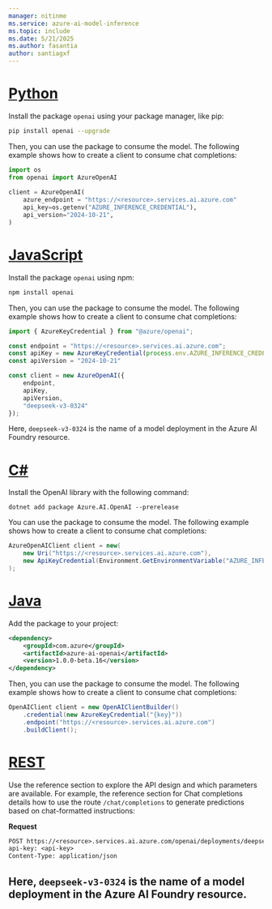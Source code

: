 ```yaml
---
manager: nitinme
ms.service: azure-ai-model-inference
ms.topic: include
ms.date: 5/21/2025
ms.author: fasantia
author: santiagxf
---
```


# [Python](#tab/python)

Install the package `openai` using your package manager, like pip:

```bash
pip install openai --upgrade
```

Then, you can use the package to consume the model. The following example shows how to create a client to consume chat completions:

```python
import os
from openai import AzureOpenAI
    
client = AzureOpenAI(
    azure_endpoint = "https://<resource>.services.ai.azure.com"
    api_key=os.getenv("AZURE_INFERENCE_CREDENTIAL"),  
    api_version="2024-10-21",
)
```

# [JavaScript](#tab/javascript)

Install the package `openai` using npm:

```bash
npm install openai
```

Then, you can use the package to consume the model. The following example shows how to create a client to consume chat completions:

```javascript
import { AzureKeyCredential } from "@azure/openai";

const endpoint = "https://<resource>.services.ai.azure.com";
const apiKey = new AzureKeyCredential(process.env.AZURE_INFERENCE_CREDENTIAL);
const apiVersion = "2024-10-21"

const client = new AzureOpenAI({ 
    endpoint, 
    apiKey, 
    apiVersion, 
    "deepseek-v3-0324"
});
```

Here, `deepseek-v3-0324` is the name of a model deployment in the Azure AI Foundry resource.

# [C#](#tab/csharp)

Install the OpenAI library with the following command:

```dotnetcli
dotnet add package Azure.AI.OpenAI --prerelease
```

You can use the package to consume the model. The following example shows how to create a client to consume chat completions:

```csharp
AzureOpenAIClient client = new(
    new Uri("https://<resource>.services.ai.azure.com"),
    new ApiKeyCredential(Environment.GetEnvironmentVariable("AZURE_INFERENCE_CREDENTIAL"))
);
```

# [Java](#tab/java)

Add the package to your project:

```xml
<dependency>
    <groupId>com.azure</groupId>
    <artifactId>azure-ai-openai</artifactId>
    <version>1.0.0-beta.16</version>
</dependency>
```

Then, you can use the package to consume the model. The following example shows how to create a client to consume chat completions:

```java
OpenAIClient client = new OpenAIClientBuilder()
    .credential(new AzureKeyCredential("{key}"))
    .endpoint("https://<resource>.services.ai.azure.com")
    .buildClient();
```


# [REST](#tab/rest)

Use the reference section to explore the API design and which parameters are available. For example, the reference section for Chat completions details how to use the route `/chat/completions` to generate predictions based on chat-formatted instructions:

__Request__

```HTTP/1.1
POST https://<resource>.services.ai.azure.com/openai/deployments/deepseek-v3-0324/chat/completions?api-version=2024-10-21
api-key: <api-key>
Content-Type: application/json
```

Here, `deepseek-v3-0324` is the name of a model deployment in the Azure AI Foundry resource.
---
